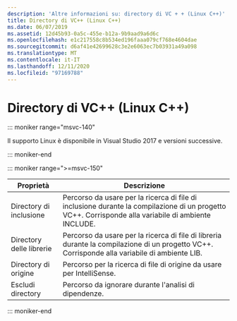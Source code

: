 ```yaml
---
description: 'Altre informazioni su: directory di VC + + (Linux C++)'
title: Directory di VC++ (Linux C++)
ms.date: 06/07/2019
ms.assetid: 12d45b93-0a5c-455e-b12a-9b9aad9a6d6c
ms.openlocfilehash: e1c217558c8b534ed196faaa079cf768e4604dae
ms.sourcegitcommit: d6af41e42699628c3e2e6063ec7b03931a49a098
ms.translationtype: MT
ms.contentlocale: it-IT
ms.lasthandoff: 12/11/2020
ms.locfileid: "97169788"
---
```

# <a name="vc-directories-linux-c"></a>Directory di VC++ (Linux C++)

::: moniker range="msvc-140"

Il supporto Linux è disponibile in Visual Studio 2017 e versioni successive.

::: moniker-end

::: moniker range=">=msvc-150"

| Proprietà | Descrizione |
|--|--|
| Directory di inclusione | Percorso da usare per la ricerca di file di inclusione durante la compilazione di un progetto VC++.  Corrisponde alla variabile di ambiente INCLUDE. |
| Directory delle librerie | Percorso da usare per la ricerca di file di libreria durante la compilazione di un progetto VC++.  Corrisponde alla variabile di ambiente LIB. |
| Directory di origine | Percorso per la ricerca di file di origine da usare per IntelliSense. |
| Escludi directory | Percorso da ignorare durante l'analisi di dipendenze. |

::: moniker-end
